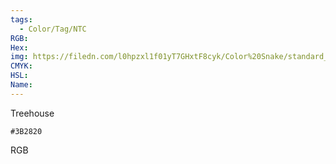 ```yaml
---
tags:
  - Color/Tag/NTC
RGB:
Hex:
img: https://filedn.com/l0hpzxl1f01yT7GHxtF8cyk/Color%20Snake/standard_csv_to_svg/%23/3B2820.svg
CMYK:
HSL:
Name:
---
```

Treehouse
```palette
#3B2820
```
RGB
